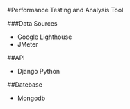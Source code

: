 #Performance Testing and Analysis Tool

###Data Sources
- Google Lighthouse
- JMeter

##API
- Django Python

##Datebase
- Mongodb
